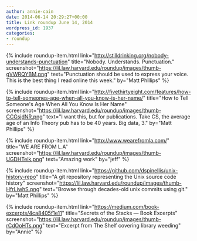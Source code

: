 ```yaml
---
author: annie-cain
date: 2014-06-14 20:29:27+00:00
title: Link roundup June 14, 2014
wordpress_id: 1937
categories:
- roundup
---
```


{% include roundup-item.html
  link="http://stilldrinking.org/nobody-understands-punctuation"
  title="Nobody. Understands. Punctuation."
  screenshot="https://lil.law.harvard.edu/roundup/images/thumb-gVWRQYBM.png"
  text="Punctuation should be used to express your voice. This is the best thing I read online this week."
  by="Matt Phillips"
%}

{% include roundup-item.html
  link="http://fivethirtyeight.com/features/how-to-tell-someones-age-when-all-you-know-is-her-name/"
  title="How to Tell Someone's Age When All You Know Is Her Name"
  screenshot="https://lil.law.harvard.edu/roundup/images/thumb-CCGsjdNR.png"
  text="I want this, but for publications. Take CS, the average age of an Info Theory pub has to be 40 years. Big data, 3."
  by="Matt Phillips"
%}

{% include roundup-item.html
  link="http://www.wearefromla.com/"
  title="WE ARE FROM L.A"
  screenshot="https://lil.law.harvard.edu/roundup/images/thumb-UGDHTelk.png"
  text="Amazing work"
  by="jeff"
%}

{% include roundup-item.html
  link="https://github.com/dspinellis/unix-history-repo"
  title="A git repository representing the Unix source code history"
  screenshot="https://lil.law.harvard.edu/roundup/images/thumb-HfrLiwhS.png"
  text="Browse through decades-old unix commits using git."
  by="Matt Phillips"
%}

{% include roundup-item.html
  link="https://medium.com/book-excerpts/4ca8405f1e11"
  title="Secrets of the Stacks — Book Excerpts"
  screenshot="https://lil.law.harvard.edu/roundup/images/thumb-rCdOoHTs.png"
  text="Excerpt from The Shelf covering library weeding"
  by="Annie"
%}
